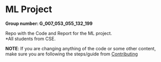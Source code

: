 # ML Project

**Group number: G_007_053_055_132_199**

Repo with the Code and Report for the ML project.\
*All students from CSE.


**NOTE**: If you are changing anything of the code or some other content, make sure you are following the steps/guide from [Contributing](CONTRIBUTING.md)
